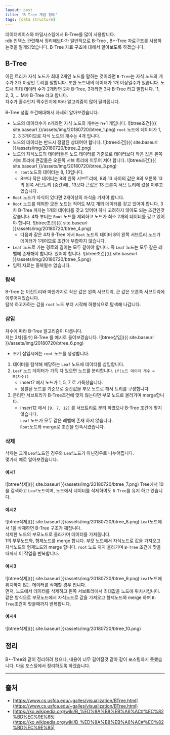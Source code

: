 ```yaml
---
layout: post
title: 'B-Tree 개념 정리'
tags: [data structure]
---
```

데이터베이스와 파일시스템에서 B-Tree를 많이 사용합니다.  
rdb 인덱스 관련해서 정리해보다가 일반적으로 B-Tree , B+-Tree 자료구조를 사용하는것을 알게되었습니다.
B-Tree 자료 구조에 대해서 알아보도록 하겠습니다.

## B-Tree
이진 트리가 자식 노드가 최대 2개인 노드를 말하는 것이라면 `B-Tree`는 자식 노드의 개수가 2개 이상인 트리를 말합니다.
또한 노드내의 데이터가 1개 이상일수가 있습니다. 노드내 최대 데이터 수가 2개라면 2차 B-Tree, 3개라면 3차 B-Tree 라고 말합니다.
'1, 2, 3, ... M차 B-Tree 라고 합니다.  
차수가 홀수인지 짝수인지에 따라 알고리즘이 많이 달라집니다.  

B-Tree 성립 조건에대해서 자세히 알아보겠습니다.

* 노드의 데이터수가 n개라면 자식 노드의 개수는 n+1 개입니다.
![btree조건]({{ site.baseurl }}/assets/img/20180720/btree_1.png) 
`root` 노드에 데이터가 1, 2, 3 3개이므로 자식 노드의 개수는 4개 입니다.
* 노드의 데이터는 반드시 정렬된 상태여야 합니다.
![btree조건]({{ site.baseurl }}/assets/img/20180720/btree_2.png) 
* 노드의 자식노드의 데이터들은 노드 데이터를 기준으로 데이터보다 작은 값은 왼쪽 서브 트리에 큰값들은 오른쪽 서브 트리에 이루어 져야 합니다. 
![btree조건]({{ site.baseurl }}/assets/img/20180720/btree_3.png) 
	* `root`노드의 데이터는 8, 13입니다. 
	* 8보다 작은 데이터는 8의 왼쪽 서브트리에, 8과 13 사이의 값은 8의 오른쪽 13의 왼쪽 서브트리 (중간)에 , 13보다 큰값은 13 오른쪽 서브 트리에 값을 이루고 있습니다.
* `Root` 노드가 자식이 있다면 2개이상의 자식을 가져야 합니다.
* `Root` 노드를 제외한 모든 노드는 적어도 M/2 개의 데이터를 갖고 있어야 합니다. 3차 B-Tree 까지는 1개의 데이터를 갖고 있어야 하니 고려하지 않아도 되는 조건인것 같습니다. 4차 부터는 `Root` 노드를 제외하고 노드가 최소 2개의 데이터를 갖고 있어야 합니다.
![btree조건]({{ site.baseurl }}/assets/img/20180720/btree_4.png) 
	* 다음과 같은 4차 B-Tree 에서 `Root` 노드의 데이터 8의 왼쪽 서브트리 노드가 데이터가 1개이므로 조건에 부합하지 않습니다.
* `Leaf` 노드로 가는 경로의 길이는 모두 같아야 합니다. 즉 `Leaf` 노드는 모두 같은 레벨에 존재해야 합니다.
있어야 합니다.
![btree조건]({{ site.baseurl }}/assets/img/20180720/btree_5.png) 
* 입력 자료는 중복될수 없습니다.

### 탐색
B-Tree 는 이진트리와 마찬가지로 작은 값은 왼쪽 서브트리, 큰 값은 오른쪽 서브트리에 이루어져있습니다.  
탐색 하고자하는 값을 `root` 노드 부터 시작해 하향식으로 탐색해 나갑니다.

### 삽입
차수에 따라 B-Tree 알고리즘이 다릅니다.  
저는 3차(홀수) B-Tree 를 예시로 들어보겠습니다.
![btree삽입]({{ site.baseurl }}/assets/img/20180720/btree_6.png) 

* 초기 삽입시에는 `root` 노드를 생성합니다.

1. 데이터를 탐색해 해당하는 `Leaf` 노드에 데이터를 삽입합니다.
2. `Leaf` 노드 데이터가 가득 차 있으면 노드를 분리합니다. `if(노드 데이터 개수 = M(차수))`
    * insert7 에서 노드가 1, 5, 7 로 가득찼습니다.
    * 정렬된 노드를 기준으로 중간값을 부모 노드로 해서 트리를 구성합니다.
3. 분리한 서브트리가 B-Tree조건에 맞지 않는다면 부모 노드로 올라가며 merge합니다.
    * insert12 에서 `[9, 7, 12]` 를 서브트리로 분리 하였으나 B-Tree 조건에 맞지 않습니다.  
      `Leaf` 노드가 모두 같은 레벨에 존재 하지 않습니다.  
      `Root`노드와 merge로 조건을 만족시켰습니다.

### 삭제
삭제는 크게 `Leaf`노드인 경우와 `Leaf`노드가 아닌경우로 나누어집니다.  
몇가지 예로 알아보겠습니다.

#### 예시1
![btree삭제]({{ site.baseurl }}/assets/img/20180720/btree_7.png) 
Tree에서 10을 검색하고 `Leaf`노드이며, 노드에서 데이터를 삭제하여도 `B-Tree`를 유지 하고 있습니다.

#### 예시2
![btree삭제]({{ site.baseurl }}/assets/img/20180720/btree_8.png) 
`Leaf`노드에서 1을 삭제하면 B-Tree 구조가 깨집니다.  
삭제한 노드의 부모노드로 올라가며 데이터를 가져옵니다.  
1의 부무노드와, 형제노드를 merge 합니다. 부모 노드에서 자식노드로 값을 가져오고 자식노드의 형제노드와 merge 합니다. `root` 노드 까지 올라가며 `B-Tree` 조건에 맞을때까지 이 작업을 반복합니다.

#### 예시3
![btree삭제]({{ site.baseurl }}/assets/img/20180720/btree_9.png) 
`Leaf`노드에 위치하지 않는 데이터를 삭제할 경우 입니다.  
먼저, 노드에서 데이터를 삭제하고 왼쪽 서브트리에서 최대값을 노드에 위치시킵니다. 같은 방식으로 부모노드에서 자식노드로 값을 가져오고 형제노드와 merge 하며 `B-Tree`조건이 맞을때까지 반복합니다.

#### 예시4
![btree삭제]({{ site.baseurl }}/assets/img/20180720/btree_10.png) 


## 정리
B+-Tree와 같이 정리하려 했으나, 내용이 너무 길어질것 같아 같이 포스팅하지 못했습니다.  다음 포스팅에서 정리하도록 하겠습니다.

---
## 출처
* [https://www.cs.usfca.edu/~galles/visualization/BTree.html](https://www.cs.usfca.edu/~galles/visualization/BTree.html)
* [https://ko.wikipedia.org/wiki/B_%ED%8A%B8%EB%A6%AC#%EC%82%BD%EC%9E%85](https://ko.wikipedia.org/wiki/B_%ED%8A%B8%EB%A6%AC#%EC%82%BD%EC%9E%85)

